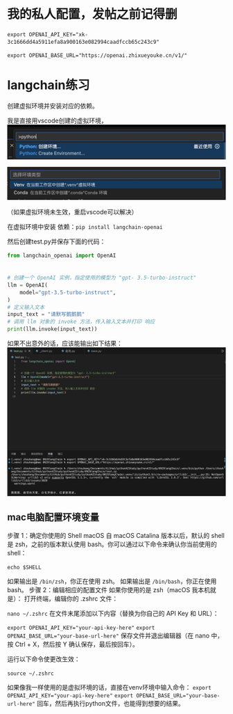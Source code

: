 
# 我的私人配置，发帖之前记得删

`export OPENAI_API_KEY="xk-3c1666dd4a5911efa8a900163e082994caadfccb65c243c9"`

`export OPENAI_BASE_URL="https://openai.zhixueyouke.cn/v1/"`

# langchain练习

创建虚拟环境并安装对应的依赖。

我是直接用vscode创建的虚拟环境，
![](assets/17293112097262.jpg)

![](assets/17293112382327.jpg)

（如果虚拟环境未生效，重启vscode可以解决）

在虚拟环境中安装 依赖：`pip install langchain-openai`

然后创建test.py并保存下面的代码：

```python
from langchain_openai import OpenAI


# 创建一个 OpenAI 实例，指定使用的模型为 "gpt- 3.5-turbo-instruct"
llm = OpenAI(
    model="gpt-3.5-turbo-instruct",
)
# 定义输入文本
input_text = "请默写鹅鹅鹅"
# 调用 llm 对象的 invoke 方法，传入输入文本并打印 响应
print(llm.invoke(input_text))
```

如果不出意外的话，应该能输出如下结果：
![](assets/17293471197387.jpg)


## mac电脑配置环境变量


步骤 1：确定你使用的 Shell
macOS 自 macOS Catalina 版本以后，默认的 shell 是 zsh，之前的版本默认使用 bash。你可以通过以下命令来确认你当前使用的 shell：

`echo $SHELL`

如果输出是 `/bin/zsh`，你正在使用 zsh。
如果输出是 `/bin/bash`，你正在使用 bash。
步骤 2：编辑相应的配置文件
如果你使用的是 zsh（macOS 我本机就是）：
打开终端，编辑你的 .zshrc 文件：

`nano ~/.zshrc`
在文件末尾添加以下内容（替换为你自己的 API Key 和 URL）：

`export OPENAI_API_KEY="your-api-key-here"`
`export OPENAI_BASE_URL="your-base-url-here"`
保存文件并退出编辑器（在 nano 中，按 Ctrl + X，然后按 Y 确认保存，最后按回车）。

运行以下命令使更改生效：

`source ~/.zshrc`

如果像我一样使用的是虚拟环境的话，直接在venv环境中输入命令：
`export OPENAI_API_KEY="your-api-key-here"`
`export OPENAI_BASE_URL="your-base-url-here"`
回车，然后再执行python文件，也能得到想要的结果。


